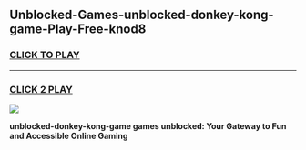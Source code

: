 
## Unblocked-Games-unblocked-donkey-kong-game-Play-Free-knod8
<h3>
<a href="https://premium76.site?title=unblocked-donkey-kong-game&ref=18A1">CLICK TO PLAY</a></h3>
<hr>

<h3>
<a href="https://premium76.site?title=unblocked-donkey-kong-game&ref=18A1">CLICK 2 PLAY</a>
  
</h3>

<a href="https://premium76.site?title=unblocked-donkey-kong-game&ref=18A1"><img src="https://clearcache.store/games.png"></a>


**unblocked-donkey-kong-game games unblocked: Your Gateway to Fun and Accessible Online Gaming**

